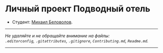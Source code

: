 # Личный проект Подводный отель

* Студент: [Михаил Беловолов](https://up.htmlacademy.ru/htmlcss/29/user/673301).

---

_Не удаляйте и не обращайте внимание на файлы:_<br>
_`.editorconfig`, `.gitattributes`, `.gitignore`, `Contributing.md`, `Readme.md`._

---

